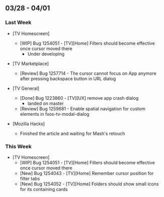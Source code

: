 ## 03/28 - 04/01 ##

### Last Week ###

* [TV Homescreen]
    - [WIP] Bug 1254051 - [TV][Home] Filters should become effective once cursor moved there
        - Under developing

* [TV Marketplace]
    - [Review] Bug 1257714 - The cursor cannot focus on App anymore after pressing backspace button in URL dialog

* [TV General]
    - [Done] Bug 1223860 - [TV][UX] remove app crash dialog
        - landed on master
    - [Review] Bug 1259681 - Enable spatial navigation for custom elements in fxos-tv-modal-dialog

* [Mozilla Hacks]
    - Finished the article and waiting for Mash's retouch

### This Week ###

* [TV Homescreen]
    - [WIP] Bug 1254051 - [TV][Home] Filters should become effective once cursor moved there
    - [New] Bug 1254043 - [TV][Home] Remember cursor position for filter tabs
    - [New] Bug 1254052 - [TV][Home] Folders should show small icons for its containing cards
